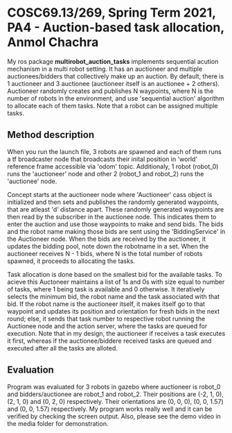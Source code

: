 # COSC69.13/269, Spring Term 2021, PA4 - Auction-based task allocation, Anmol Chachra
My ros package <b>multirobot_auction_tasks</b> implements sequential acution mechanism in a multi robot setting. It has an auctioneer and multiple auctionees/bidders that collectively make up an auction. By default, there is 1 auctioneer and 3 auctionee (auctioneer itself is an auctionee + 2 others). Auctioneer randomly creates and publishes N waypoints, where N is the number of robots in the environment, and use 'sequential auction' algorithm to allocate each of them tasks. Note that a robot can be assigned multiple tasks.

## Method description
When you run the launch file, 3 robots are spawned and each of them runs a tf broadcaster node that broadcasts their inital position in 'world' reference frame accessible via 'odom' topic. Additionaly, 1 robot (robot_0) runs the 'auctioneer' node and other 2 (robot_1 and robot_2) runs the 'auctionee' node. 

Concept starts at the auctioneer node where 'Auctioneer' cass object is initialized and then sets and publishes the randomly generated waypoints, that are atleast 'd' distance apart. These randomly generated waypoints are then read by the subscriber in the auctionee node. This indicates them to enter the auction and use those waypoints to make and send bids. The bids and the robot name making those bids are sent using the 'BiddingService' in the Auctioneer node. When the bids are received by the auctioneer, it updates the bidding pool, note down the robotname in a set. When the auctioneer receives N - 1 bids, where N is the total number of robots spawned, it proceeds to allocating the tasks.

Task allocation is done based on the smallest bid for the available tasks. To acieve this Auctoneer maintains a list of 1s and 0s with size equal to number of tasks, where 1 being task is available and 0 otherwise. It iteratively selects the minimum bid, the robot name and the task associated with that bid. If the robot name is the auctioneer itself, it makes itself go to that waypoint and updates its position and orientation for fresh bids in the next round; else, it sends that task number to respective robot running the Auctionee node and the action server, where the tasks are queued for execution. Note that in my design, the auctioneer if receives a task executes it first, whereas if the auctionee/biddere received tasks are queued and executed after all the tasks are alloted.

## Evaluation
Program was evaluated for 3 robots in gazebo where auctioneer is robot_0 and bidders/auctionee are robot_1 and robot_2. Their positions are (-2, 1, 0), (2, 1, 0) and (0, 2, 0) respectively. Their orientations are (0, 0, 0), (0, 0, 1.57) and (0, 0, 1.57) respectively. My program works really well and it can be verified by checking the screen output. Also, please see the demo video in the media folder for demonstration.
